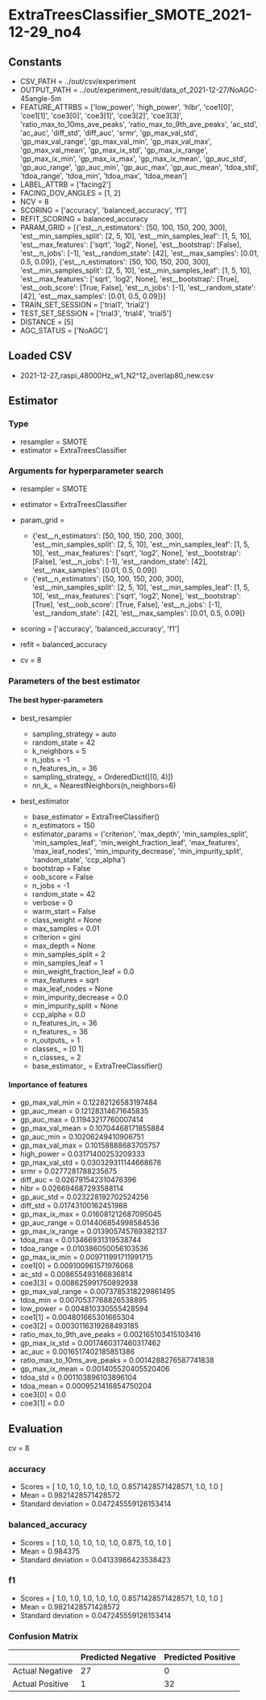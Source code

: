 # ExtraTreesClassifier_SMOTE_2021-12-29_no4
## Constants
- CSV_PATH = ../out/csv/experiment
- OUTPUT_PATH = ../out/experiment_result/data_of_2021-12-27/NoAGC-45angle-5m
- FEATURE_ATTRBS = ['low_power', 'high_power', 'hlbr', 'coe1[0]', 'coe1[1]', 'coe3[0]', 'coe3[1]', 'coe3[2]', 'coe3[3]', 'ratio_max_to_10ms_ave_peaks', 'ratio_max_to_9th_ave_peaks', 'ac_std', 'ac_auc', 'diff_std', 'diff_auc', 'srmr', 'gp_max_val_std', 'gp_max_val_range', 'gp_max_val_min', 'gp_max_val_max', 'gp_max_val_mean', 'gp_max_ix_std', 'gp_max_ix_range', 'gp_max_ix_min', 'gp_max_ix_max', 'gp_max_ix_mean', 'gp_auc_std', 'gp_auc_range', 'gp_auc_min', 'gp_auc_max', 'gp_auc_mean', 'tdoa_std', 'tdoa_range', 'tdoa_min', 'tdoa_max', 'tdoa_mean']
- LABEL_ATTRB = ['facing2']
- FACING_DOV_ANGLES = [1, 2]
- NCV = 8
- SCORING = ['accuracy', 'balanced_accuracy', 'f1']
- REFIT_SCORING = balanced_accuracy
- PARAM_GRID = [{'est__n_estimators': [50, 100, 150, 200, 300], 'est__min_samples_split': [2, 5, 10], 'est__min_samples_leaf': [1, 5, 10], 'est__max_features': ['sqrt', 'log2', None], 'est__bootstrap': [False], 'est__n_jobs': [-1], 'est__random_state': [42], 'est__max_samples': [0.01, 0.5, 0.09]}, {'est__n_estimators': [50, 100, 150, 200, 300], 'est__min_samples_split': [2, 5, 10], 'est__min_samples_leaf': [1, 5, 10], 'est__max_features': ['sqrt', 'log2', None], 'est__bootstrap': [True], 'est__oob_score': [True, False], 'est__n_jobs': [-1], 'est__random_state': [42], 'est__max_samples': [0.01, 0.5, 0.09]}]
- TRAIN_SET_SESSION = ['trial1', 'trial2']
- TEST_SET_SESSION = ['trial3', 'trial4', 'trial5']
- DISTANCE = [5]
- AGC_STATUS = ['NoAGC']

## Loaded CSV
- 2021-12-27_raspi_48000Hz_w1_N2^12_overlap80_new.csv

## Estimator
### Type
- resampler = SMOTE
- estimator = ExtraTreesClassifier

### Arguments for hyperparameter search
- resampler = SMOTE
- estimator = ExtraTreesClassifier
- param_grid = 
	- {'est__n_estimators': [50, 100, 150, 200, 300], 'est__min_samples_split': [2, 5, 10], 'est__min_samples_leaf': [1, 5, 10], 'est__max_features': ['sqrt', 'log2', None], 'est__bootstrap': [False], 'est__n_jobs': [-1], 'est__random_state': [42], 'est__max_samples': [0.01, 0.5, 0.09]}
	- {'est__n_estimators': [50, 100, 150, 200, 300], 'est__min_samples_split': [2, 5, 10], 'est__min_samples_leaf': [1, 5, 10], 'est__max_features': ['sqrt', 'log2', None], 'est__bootstrap': [True], 'est__oob_score': [True, False], 'est__n_jobs': [-1], 'est__random_state': [42], 'est__max_samples': [0.01, 0.5, 0.09]}

- scoring = ['accuracy', 'balanced_accuracy', 'f1']
- refit = balanced_accuracy
- cv = 8

### Parameters of the best estimator
#### The best hyper-parameters
- best_resampler
	- sampling_strategy = auto
	- random_state = 42
	- k_neighbors = 5
	- n_jobs = -1
	- n_features_in_ = 36
	- sampling_strategy_ = OrderedDict([(0, 4)])
	- nn_k_ = NearestNeighbors(n_neighbors=6)

- best_estimator
	- base_estimator = ExtraTreeClassifier()
	- n_estimators = 150
	- estimator_params = ('criterion', 'max_depth', 'min_samples_split', 'min_samples_leaf', 'min_weight_fraction_leaf', 'max_features', 'max_leaf_nodes', 'min_impurity_decrease', 'min_impurity_split', 'random_state', 'ccp_alpha')
	- bootstrap = False
	- oob_score = False
	- n_jobs = -1
	- random_state = 42
	- verbose = 0
	- warm_start = False
	- class_weight = None
	- max_samples = 0.01
	- criterion = gini
	- max_depth = None
	- min_samples_split = 2
	- min_samples_leaf = 1
	- min_weight_fraction_leaf = 0.0
	- max_features = sqrt
	- max_leaf_nodes = None
	- min_impurity_decrease = 0.0
	- min_impurity_split = None
	- ccp_alpha = 0.0
	- n_features_in_ = 36
	- n_features_ = 36
	- n_outputs_ = 1
	- classes_ = [0 1]
	- n_classes_ = 2
	- base_estimator_ = ExtraTreeClassifier()

#### Importance of features
- gp_max_val_min = 0.12282126583197484
- gp_auc_mean = 0.12128314671645835
- gp_auc_max = 0.11943217760007414
- gp_max_val_mean = 0.10704468171855884
- gp_auc_min = 0.10206249410906751
- gp_max_val_max = 0.10158888683705757
- high_power = 0.03171400253209333
- gp_max_val_std = 0.030329311144668678
- srmr = 0.0277281788235675
- diff_auc = 0.026791542310476396
- hlbr = 0.026694687293588114
- gp_auc_std = 0.023228192702524256
- diff_std = 0.01743100162451988
- gp_max_ix_max = 0.016081212687095045
- gp_auc_range = 0.014406854998584536
- gp_max_ix_range = 0.013905745769382137
- tdoa_max = 0.013466931319538744
- tdoa_range = 0.010386050056103536
- gp_max_ix_min = 0.009711991711991715
- coe1[0] = 0.009100961571976068
- ac_std = 0.008655493166836814
- coe3[3] = 0.008625991750892938
- gp_max_val_range = 0.0073785318229861495
- tdoa_min = 0.0070537768826538895
- low_power = 0.004810330555428594
- coe1[1] = 0.004801665301665304
- coe3[2] = 0.0030116319268493185
- ratio_max_to_9th_ave_peaks = 0.002165103415103416
- gp_max_ix_std = 0.0017460317460317462
- ac_auc = 0.0016517402185851386
- ratio_max_to_10ms_ave_peaks = 0.0014288276587741838
- gp_max_ix_mean = 0.001405520405520406
- tdoa_std = 0.001103896103896104
- tdoa_mean = 0.0009521416854750204
- coe3[0] = 0.0
- coe3[1] = 0.0

## Evaluation
cv = 8
### accuracy
- Scores = [ 1.0, 1.0, 1.0, 1.0, 1.0, 0.8571428571428571, 1.0, 1.0 ]
- Mean = 0.9821428571428572
- Standard deviation = 0.047245559126153414

### balanced_accuracy
- Scores = [ 1.0, 1.0, 1.0, 1.0, 1.0, 0.875, 1.0, 1.0 ]
- Mean = 0.984375
- Standard deviation = 0.04133986423538423

### f1
- Scores = [ 1.0, 1.0, 1.0, 1.0, 1.0, 0.8571428571428571, 1.0, 1.0 ]
- Mean = 0.9821428571428572
- Standard deviation = 0.047245559126153414

### Confusion Matrix
|  | Predicted Negative | Predicted Positive |
| --- | --- | --- |
| Actual Negative | 27 | 0 |
| Actual Positive | 1 | 32 |

      